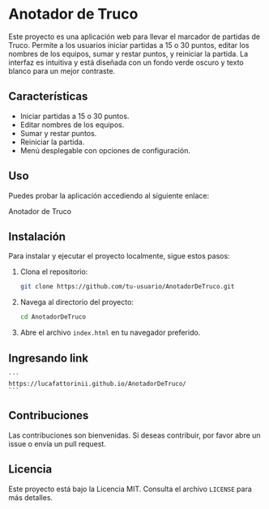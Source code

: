 # Anotador de Truco

Este proyecto es una aplicación web para llevar el marcador de partidas de Truco. Permite a los usuarios iniciar partidas a 15 o 30 puntos, editar los nombres de los equipos, sumar y restar puntos, y reiniciar la partida. La interfaz es intuitiva y está diseñada con un fondo verde oscuro y texto blanco para un mejor contraste.

## Características

- Iniciar partidas a 15 o 30 puntos.
- Editar nombres de los equipos.
- Sumar y restar puntos.
- Reiniciar la partida.
- Menú desplegable con opciones de configuración.

## Uso

Puedes probar la aplicación accediendo al siguiente enlace:

Anotador de Truco

## Instalación

Para instalar y ejecutar el proyecto localmente, sigue estos pasos:

1. Clona el repositorio:
    ```bash
    git clone https://github.com/tu-usuario/AnotadorDeTruco.git
    ```

2. Navega al directorio del proyecto:
    ```bash
    cd AnotadorDeTruco
    ```

3. Abre el archivo `index.html` en tu navegador preferido.

## Ingresando link
    ```
    https://lucafattorinii.github.io/AnotadorDeTruco/
    ```

## Contribuciones

Las contribuciones son bienvenidas. Si deseas contribuir, por favor abre un issue o envía un pull request.

## Licencia

Este proyecto está bajo la Licencia MIT. Consulta el archivo `LICENSE` para más detalles.

